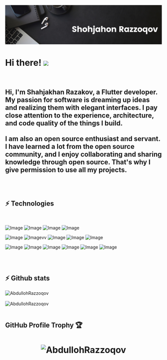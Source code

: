 
<img src="https://github.com/AbdullohRazzoqov/AbdullohRazzoqov/blob/main/Black%20Minimal%20Motivation%20Quote%20LinkedIn%20Banner.png" alt="banner that says Sarah hart Landolt - software developer, artist, designer">

# Hi there! <img src="https://raw.githubusercontent.com/aemmadi/aemmadi/master/wave.gif" width="30px">

<br/>

## Hi, I'm Shahjakhan Razakov, a Flutter developer. My passion for software is dreaming up ideas and realizing them with elegant interfaces. I pay close  attention to the experience, architecture, and code quality of the things I build. <br/> <br/> I am also an open source enthusiast and servant. I have learned a lot from the open source community, and I enjoy collaborating and sharing knowledge  through open source. That's why I give permission to use all my projects.

<br/>

<br/>

## ⚡ Technologies

<br/>

![Image](https://img.shields.io/badge/Flutter-0078D4.svg?&style=for-the-badge&logo=flutter&logoColor=white)
![Image](https://img.shields.io/badge/Dart-0175C2?style=for-the-badge&logo=dart&logoColor=white)
![Image](https://img.shields.io/badge/Python-FFD43B?style=for-the-badge&logo=python&logoColor=blue)
![Image](https://img.shields.io/badge/C-00599C?style=for-the-badge&logo=c&logoColor=white)

![Image](https://img.shields.io/badge/Postman-FF6C37?style=for-the-badge&logo=Postman&logoColor=white)
![Image](https://img.shields.io/badge/MySQL-00000F?style=for-the-badge&logo=mysql&logoColor=white)vv
![Image](https://img.shields.io/badge/GitHub-100000?style=for-the-badge&logo=github&logoColor=white)
![Image](https://img.shields.io/badge/Figma-F24E1E?style=for-the-badge&logo=figma&logoColor=white)
![Image](https://img.shields.io/badge/anaconda-42B029.svg?&style=for-the-badge&logo=anaconda&logoColor=white)

![Image](https://img.shields.io/badge/PyCharm-000000.svg?&style=for-the-badge&logo=PyCharm&logoColor=white)
![Image](https://img.shields.io/badge/Windows-0078D6?style=for-the-badge&logo=windows&logoColor=white)
![Image](https://img.shields.io/badge/Android_Studio-3DDC84?style=for-the-badge&logo=android-studio&logoColor=white)
![Image](https://img.shields.io/badge/VSCode-0078D4?style=for-the-badge&logo=visual%20studio%20code&logoColor=white)
![Image](https://img.shields.io/badge/Linux-FCC624?style=for-the-badge&logo=linux&logoColor=black)
![Image](https://img.shields.io/badge/Ubuntu-E95420?style=for-the-badge&logo=ubuntu&logoColor=white)





  <br>
  <br>


## ⚡ Github stats


<img align="center" src="https://github-readme-stats.vercel.app/api/top-langs?username=AbdullohRazzoqov&show_icons=true&theme=radical" alt="AbdullohRazzoqov" />
  


<br>
<br>
 

<img src="https://github-readme-stats.vercel.app/api?username=AbdullohRazzoqov&show_icons=true&theme=radical" alt="AbdullohRazzoqov" />

<br>
<br>

  
## GitHub Profile Trophy 🏆

<h1 align="center"> <img  align="center" src="https://github-profile-trophy.vercel.app/?username=AbdullohRazzoqov&row=1&margin-w=25)](https://github.com/ryo-ma/github-profile-trophy" alt="AbdullohRazzoqov" />
 </h1>

